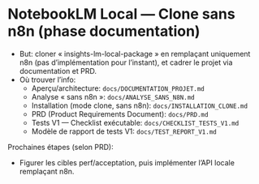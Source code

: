 # NotebookLM Local — Clone sans n8n (phase documentation)

- But: cloner « insights-lm-local-package » en remplaçant uniquement n8n (pas d’implémentation pour l’instant), et cadrer le projet via documentation et PRD.
- Où trouver l’info:
  - Aperçu/architecture: `docs/DOCUMENTATION_PROJET.md`
  - Analyse « sans n8n »: `docs/ANALYSE_SANS_N8N.md`
  - Installation (mode clone, sans n8n): `docs/INSTALLATION_CLONE.md`
  - PRD (Product Requirements Document): `docs/PRD.md`
  - Tests V1 — Checklist exécutable: `docs/CHECKLIST_TESTS_V1.md`
  - Modèle de rapport de tests V1: `docs/TEST_REPORT_V1.md`

Prochaines étapes (selon PRD):
- Figurer les cibles perf/acceptation, puis implémenter l’API locale remplaçant n8n.
